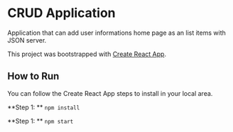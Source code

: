 # CRUD Application

Application that can add user informations home page as an list items with JSON server.

This project was bootstrapped with [Create React App](https://github.com/facebook/create-react-app).

## How to Run

You can follow the Create React App steps to install in your local area.

**Step 1: ** `npm install`

**Step 1: ** `npm start`





